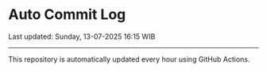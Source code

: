# Auto Commit Log

Last updated: Sunday, 13-07-2025 16:15 WIB

---

This repository is automatically updated every hour using GitHub Actions.
